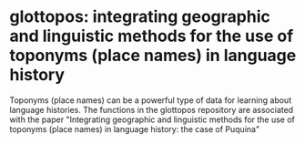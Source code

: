 # glottopos: integrating geographic and linguistic methods for the use of toponyms (place names) in language history

Toponyms (place names) can be a powerful type of data for learning about language histories.
The functions in the glottopos repository are associated with the paper "Integrating geographic and linguistic methods for the use of toponyms (place names) in language history: the case of Puquina" 
